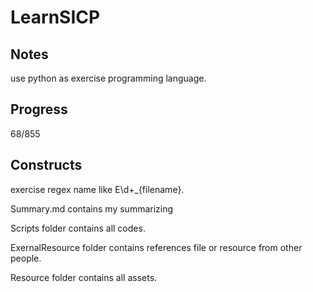 # LearnSICP

## Notes

use python as exercise programming language.

## Progress

68/855

## Constructs

exercise regex name like E\d+_{filename}.

Summary.md contains my summarizing

Scripts folder contains all codes.

ExernalResource folder contains references file or resource from other people.

Resource folder contains all assets.